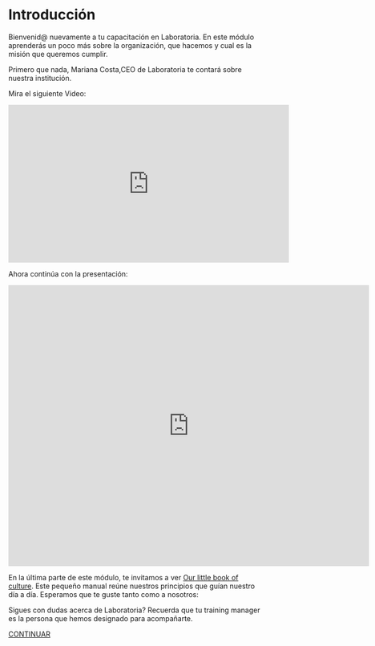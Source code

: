 
# Introducción

Bienvenid@ nuevamente a tu capacitación en Laboratoria. En este módulo aprenderás un poco más sobre la organización, que hacemos y cual es la misión que queremos cumplir.

Primero que nada, Mariana Costa,CEO de Laboratoria te contará sobre nuestra institución.

Mira el siguiente Video:
<iframe width="560" height="315" src="https://www.youtube.com/embed/m7UFOtDtHzg" frameborder="0" allowfullscreen></iframe>

Ahora continúa con la presentación: 
<iframe src="https://docs.google.com/presentation/d/1nN2KQZkwm1wPoJErz4ieADH8LWYRSQRuS9L4jyhYw-w/embed?start=false&loop=false&delayms=60000" frameborder="0" width="720" height="561" allowfullscreen="true" mozallowfullscreen="true" webkitallowfullscreen="true"></iframe>

En la última parte de este módulo, te invitamos a ver <a href="https://drive.google.com/file/d/0B7VP2ZeGY3KDclc5SDU5VGk0TVE/view" target="_blank">Our little book of culture</a>. Este pequeño manual reúne nuestros principios que guían nuestro día a día. Esperamos que te guste tanto como a nosotros:

Sigues con dudas acerca de Laboratoria? Recuerda que tu training manager es la persona que hemos designado para acompañarte.


[CONTINUAR](../03-perfilprofesor/01-ec.md)
